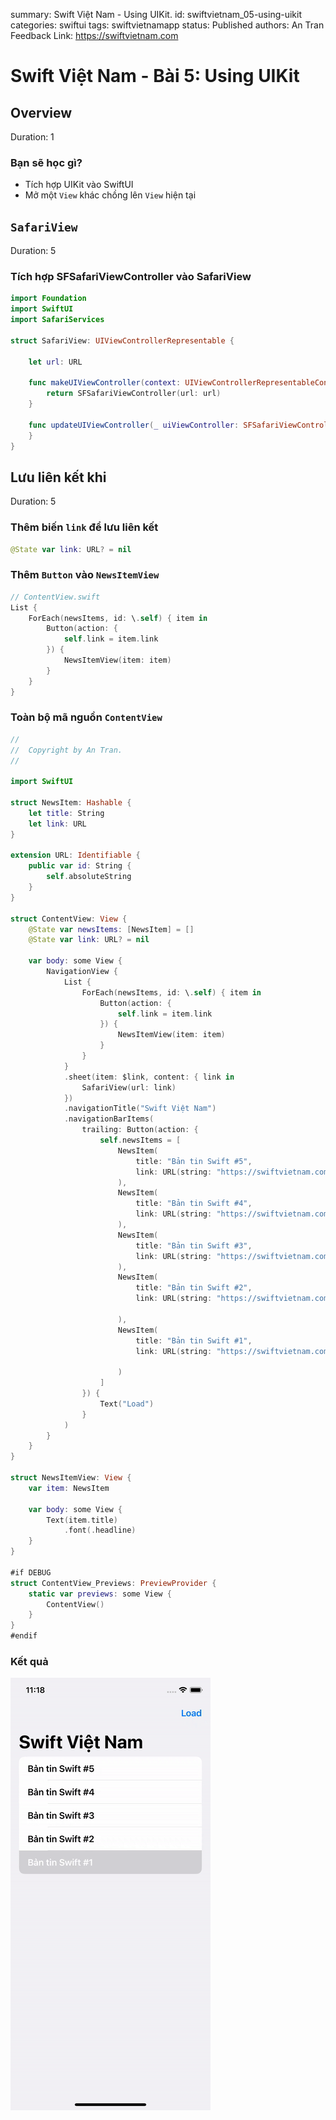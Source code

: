 summary: Swift Việt Nam - Using UIKit.
id: swiftvietnam_05-using-uikit
categories: swiftui
tags: swiftvietnamapp
status: Published
authors: An Tran
Feedback Link: https://swiftvietnam.com

# Swift Việt Nam - Bài 5: Using UIKit
<!-- ------------------------ -->
## Overview
Duration: 1

### Bạn sẽ học gì?
- Tích hợp UIKit vào SwiftUI
- Mở một `View` khác chồng lên `View` hiện tại

<!-- ------------------------ -->
## `SafariView` 
Duration: 5

### Tích hợp SFSafariViewController vào SafariView 

```swift
import Foundation
import SwiftUI
import SafariServices

struct SafariView: UIViewControllerRepresentable {

    let url: URL

    func makeUIViewController(context: UIViewControllerRepresentableContext<SafariView>) -> SFSafariViewController {
        return SFSafariViewController(url: url)
    }

    func updateUIViewController(_ uiViewController: SFSafariViewController, context: UIViewControllerRepresentableContext<SafariView>) {
    }
}
```

<!-- ------------------------ -->
## Lưu liên kết khi
Duration: 5

### Thêm biến `link` để lưu liên kết

```swift
@State var link: URL? = nil
```

### Thêm `Button` vào `NewsItemView` 

```swift
// ContentView.swift
List {
    ForEach(newsItems, id: \.self) { item in
        Button(action: {
            self.link = item.link
        }) {
            NewsItemView(item: item)
        }
    }
}
```

### Toàn bộ mã nguồn `ContentView`

```swift
//
//  Copyright by An Tran.
//

import SwiftUI

struct NewsItem: Hashable {
    let title: String
    let link: URL
}

extension URL: Identifiable {
    public var id: String {
        self.absoluteString
    }
}

struct ContentView: View {
    @State var newsItems: [NewsItem] = []
    @State var link: URL? = nil

    var body: some View {
        NavigationView {
            List {
                ForEach(newsItems, id: \.self) { item in
                    Button(action: {
                        self.link = item.link
                    }) {
                        NewsItemView(item: item)
                    }
                }
            }
            .sheet(item: $link, content: { link in
                SafariView(url: link)
            })
            .navigationTitle("Swift Việt Nam")
            .navigationBarItems(
                trailing: Button(action: {
                    self.newsItems = [
                        NewsItem(
                            title: "Bản tin Swift #5",
                            link: URL(string: "https://swiftvietnam.com/posts/2020-06-17_ban_tin_swift_vietnam_so_5/")!
                        ),
                        NewsItem(
                            title: "Bản tin Swift #4",
                            link: URL(string: "https://swiftvietnam.com/posts/2020-06-10_ban_tin_swift_vietnam_so_4/")!
                        ),
                        NewsItem(
                            title: "Bản tin Swift #3",
                            link: URL(string: "https://swiftvietnam.com/posts/2020-06-03_ban_tin_swift_vietnam_so_3/")!
                        ),
                        NewsItem(
                            title: "Bản tin Swift #2",
                            link: URL(string: "https://swiftvietnam.com/posts/2020-05-27_ban_tin_swift_vietnam_so_2/")!

                        ),
                        NewsItem(
                            title: "Bản tin Swift #1",
                            link: URL(string: "https://swiftvietnam.com/posts/2020-05-20_ban_tin_swift_vietnam_so_1/")!

                        )
                    ]
                }) {
                    Text("Load")
                }
            )
        }
    }
}

struct NewsItemView: View {
    var item: NewsItem

    var body: some View {
        Text(item.title)
            .font(.headline)
    }
}

#if DEBUG
struct ContentView_Previews: PreviewProvider {
    static var previews: some View {
        ContentView()
    }
}
#endif
```

### Kết quả

![05_opening_safariview](assets/05/05_opening_safariview.gif)